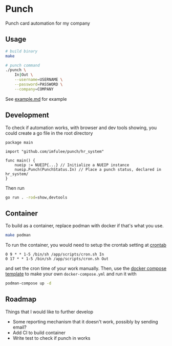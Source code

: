 # Punch

Punch card automation for my company

## Usage

```bash
# build binary
make

# punch command
./punch \
    In|Out \
    --username=USERNAME \
    --password=PASSWORD \
    --company=COMPANY
```

See [example.md](example/example.md) for example

## Development

To check if automation works, with browser and dev tools showing, you could create a go file in the root directory

```golang
package main

import "github.com/imfulee/punch/hr_system"

func main() {
    nueip := NUEIP{...} // Initialize a NUEIP instance
    nueip.Punch(PunchStatus.In) // Place a punch status, declared in hr_system/
}
```

Then run

```bash
go run . -rod=show,devtools
```

## Container

To build as a container, replace podman with docker if that's what you use.

```bash
make podman
```

To run the container, you would need to setup the crontab setting at [crontab](scripts/crontab)

```text
0 9 * * 1-5 /bin/sh /app/scripts/cron.sh In
0 17 * * 1-5 /bin/sh /app/scripts/cron.sh Out
```

and set the cron time of your work manually.
Then, use the [docker compose template](docker-compose.template.yml) to make your own `docker-compose.yml` and run it with

```bash
podman-compose up -d
```

## Roadmap

Things that I would like to further develop

- Some reporting mechanism that it doesn't work, possibly by sending email?
- Add CI to build container
- Write test to check if punch in works
